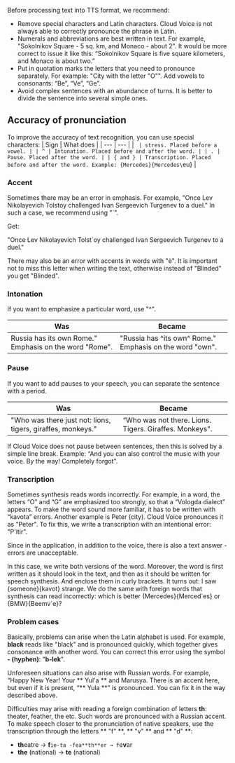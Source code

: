Before processing text into TTS format, we recommend:
- Remove special characters and Latin characters. Cloud Voice is not always able to correctly pronounce the phrase in Latin.
- Numerals and abbreviations are best written in text. For example, "Sokolnikov Square - 5 sq. km, and Monaco - about 2". It would be more correct to issue it like this: “Sokolnikov Square is five square kilometers, and Monaco is about two.”
- Put in quotation marks the letters that you need to pronounce separately. For example: "City with the letter "O"". Add vowels to consonants: “Be”, “Ve”, “Ge”.
- Avoid complex sentences with an abundance of turns. It is better to divide the sentence into several simple ones.

## Accuracy of pronunciation
To improve the accuracy of text recognition, you can use special characters:
 | Sign | What does |
 | --- | --- |
 | ` | stress. Placed before a vowel. |
 | ^ | Intonation. Placed before and after the word. |
 | . | Pause. Placed after the word. |
 | { and } | Transcription. Placed before and after the word. Example: {Mercedes}{Mercedes\`eu} |

### Accent

Sometimes there may be an error in emphasis. For example, "Once Lev Nikolayevich Tolstoy challenged Ivan Sergeevich Turgenev to a duel." In such a case, we recommend using "\`".

Get:

"Once Lev Nikolayevich Tolst\`oy challenged Ivan Sergeevich Turgenev to a duel."
 
There may also be an error with accents in words with "ё". It is important not to miss this letter when writing the text, otherwise instead of "Blinded" you get "Blinded".
 
### Intonation

If you want to emphasize a particular word, use "^".

 | Was | Became |
 | --- | --- |
 | Russia has its own Rome." Emphasis on the word "Rome". | "Russia has ^its own^ Rome." Emphasis on the word "own". |

### Pause

If you want to add pauses to your speech, you can separate the sentence with a period.

 | Was | Became |
 | --- | --- |
 | "Who was there just not: lions, tigers, giraffes, monkeys." | “Who was not there. Lions. Tigers. Giraffes. Monkeys". |
 If Cloud Voice does not pause between sentences, then this is solved by a simple line break. Example:
 “And you can also control the music with your voice.
 By the way! Completely forgot".

### Transcription

Sometimes synthesis reads words incorrectly. For example, in a word, the letters “O” and “G” are emphasized too strongly, so that a “Vologda dialect” appears. To make the word sound more familiar, it has to be written with “kavota” errors. Another example is Peter (city). Cloud Voice pronounces it as "Peter". To fix this, we write a transcription with an intentional error: "P'itir".

Since in the application, in addition to the voice, there is also a text answer - errors are unacceptable.

In this case, we write both versions of the word. Moreover, the word is first written as it should look in the text, and then as it should be written for speech synthesis. And enclose them in curly brackets. It turns out: I saw {someone}{kavot} strange.
We do the same with foreign words that synthesis can read incorrectly: which is better {Mercedes}{Merced\`es} or {BMW}{Beemv\`e}?

### Problem cases

Basically, problems can arise when the Latin alphabet is used. For example, **black** reads like "black" and is pronounced quickly, which together gives consonance with another word. You can correct this error using the symbol **- (hyphen)**: "**b-lek**".

Unforeseen situations can also arise with Russian words. For example, “Happy New Year! Your ** Yul'a ** and Marusya. There is an accent here, but even if it is present, “** Yula **” is pronounced. You can fix it in the way described above.

Difficulties may arise with reading a foreign combination of letters **th**: theater, feather, the etc. Such words are pronounced with a Russian accent. To make speech closer to the pronunciation of native speakers, use the transcription through the letters ** "f" **, ** "v" ** and ** "d" **:
 - **th**eatre → **f**`ie-ta
 -fea**th**er → f`e**v**ar
 - **the** (national) → **te** (national)